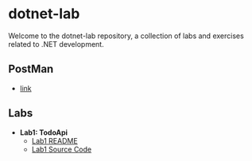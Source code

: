 # dotnet-lab

Welcome to the dotnet-lab repository, a collection of labs and exercises related to .NET development.
## PostMan
  - [link](https://documenter.getpostman.com/view/26041818/2s9YJW55ps)
## Labs

- **Lab1: TodoApi**
  - [Lab1 README](https://github.com/iam-bkpl/dotnet-lab/tree/master/lab-1/TodoApi#readme)
  - [Lab1 Source Code](https://github.com/iam-bkpl/dotnet-lab/tree/master/lab-1/TodoApi)


<!-- Add links to additional labs or external resources as needed -->
<!--
## Additional Resources

- [External Resource 1 Title](URL_TO_EXTERNAL_RESOURCE_1)
- [External Resource 2 Title](URL_TO_EXTERNAL_RESOURCE_2)
-->

<!-- Include links to any other external resources you want to share -->

